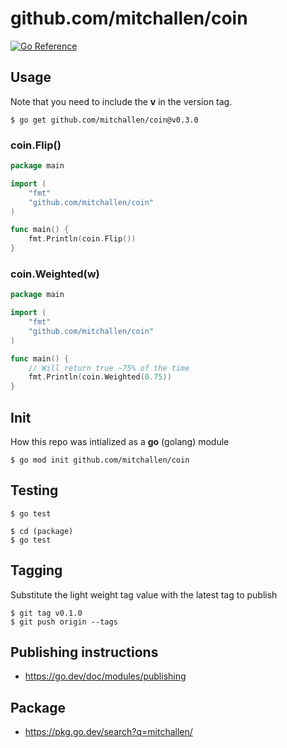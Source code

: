 # github.com/mitchallen/coin

[![Go Reference](https://pkg.go.dev/badge/github.com/mitchallen/coin.svg)](https://pkg.go.dev/github.com/mitchallen/coin)


## Usage

Note that you need to include the **v** in the version tag.

```
$ go get github.com/mitchallen/coin@v0.3.0
```

### coin.Flip()

```go
package main

import (
	"fmt"
	"github.com/mitchallen/coin"
)

func main() {
	fmt.Println(coin.Flip())
}
```

### coin.Weighted(w)

```go
package main

import (
	"fmt"
	"github.com/mitchallen/coin"
)

func main() {
	// Will return true ~75% of the time
	fmt.Println(coin.Weighted(0.75))
}
```

## Init

How this repo was intialized as a **go** (golang) module

```
$ go mod init github.com/mitchallen/coin
```

## Testing

```
$ go test
```

```
$ cd (package)
$ go test
```

## Tagging

Substitute the light weight tag value with the latest tag to publish

```
$ git tag v0.1.0
$ git push origin --tags
```

## Publishing instructions

* https://go.dev/doc/modules/publishing

## Package

* https://pkg.go.dev/search?q=mitchallen/
